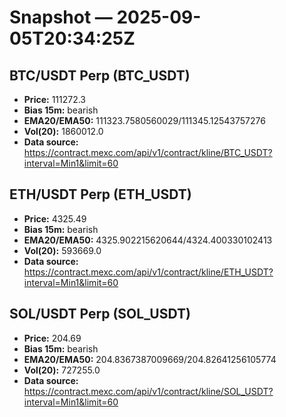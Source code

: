 # Snapshot — 2025-09-05T20:34:25Z

## BTC/USDT Perp (BTC_USDT)
- **Price:** 111272.3
- **Bias 15m:** bearish
- **EMA20/EMA50:** 111323.7580560029/111345.12543757276
- **Vol(20):** 1860012.0
- **Data source:** https://contract.mexc.com/api/v1/contract/kline/BTC_USDT?interval=Min1&limit=60

## ETH/USDT Perp (ETH_USDT)
- **Price:** 4325.49
- **Bias 15m:** bearish
- **EMA20/EMA50:** 4325.902215620644/4324.400330102413
- **Vol(20):** 593669.0
- **Data source:** https://contract.mexc.com/api/v1/contract/kline/ETH_USDT?interval=Min1&limit=60

## SOL/USDT Perp (SOL_USDT)
- **Price:** 204.69
- **Bias 15m:** bearish
- **EMA20/EMA50:** 204.8367387009669/204.82641256105774
- **Vol(20):** 727255.0
- **Data source:** https://contract.mexc.com/api/v1/contract/kline/SOL_USDT?interval=Min1&limit=60
